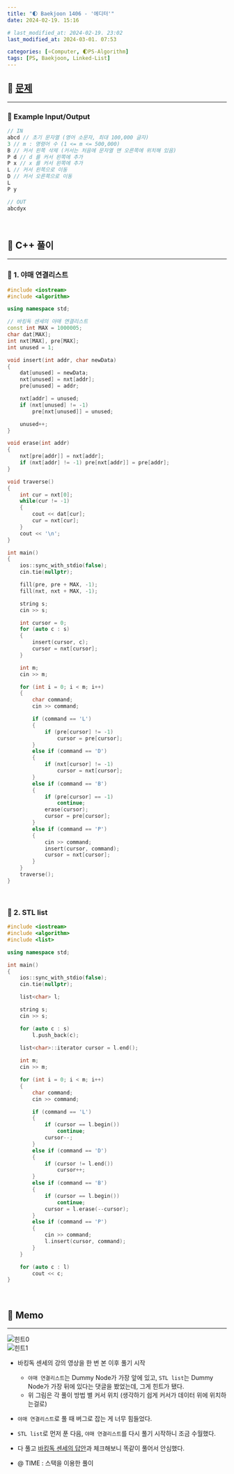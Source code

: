 ```yaml
---
title: "🌓 Baekjoon 1406 - '에디터'"
date: 2024-02-19. 15:16

# last_modified_at: 2024-02-19. 23:02
last_modified_at: 2024-03-01. 07:53

categories: [⭐Computer, 🌓PS-Algorithm]
tags: [PS, Baekjoon, Linked-List]
---
```


## **💫 [문제](https://www.acmicpc.net/problem/1406)**

---

### **🫧 Example Input/Output**

```cpp
// IN
abcd // 초기 문자열 (영어 소문자, 최대 100,000 글자)
3 // m : 명령어 수 (1 <= m <= 500,000)
B // 커서 왼쪽 삭제 (커서는 처음에 문자열 맨 오른쪽에 위치해 있음)
P d // d 를 커서 왼쪽에 추가
P x // x 를 커서 왼쪽에 추가
L // 커서 왼쪽으로 이동
D // 커서 오른쪽으로 이동
L
P y

// OUT
abcdyx
```

<br>
<!-- ---- ---- ---- ----  ---- ---- ---- ----  ---- ---- ---- ----  ---- ---- ---- ---- -->

## **💫 C++ 풀이**

---

### **🫧 1. 야매 연결리스트**

```cpp
#include <iostream>
#include <algorithm>

using namespace std;

// 바킹독 센세의 야매 연결리스트
const int MAX = 1000005;
char dat[MAX];
int nxt[MAX], pre[MAX];
int unused = 1;

void insert(int addr, char newData)
{
	dat[unused] = newData;
	nxt[unused] = nxt[addr];
	pre[unused] = addr;

	nxt[addr] = unused;
	if (nxt[unused] != -1)
		pre[nxt[unused]] = unused;

	unused++;
}

void erase(int addr)
{
	nxt[pre[addr]] = nxt[addr];
	if (nxt[addr] != -1) pre[nxt[addr]] = pre[addr];
}

void traverse()
{
	int cur = nxt[0];
	while(cur != -1)
	{
		cout << dat[cur];
		cur = nxt[cur];
	}
	cout << '\n';
}

int main()
{
	ios::sync_with_stdio(false);
	cin.tie(nullptr);

	fill(pre, pre + MAX, -1);
	fill(nxt, nxt + MAX, -1);

	string s;
	cin >> s;

	int cursor = 0;
	for (auto c : s)
	{
		insert(cursor, c);
		cursor = nxt[cursor];
	}

	int m;
	cin >> m;

	for (int i = 0; i < m; i++)
	{
		char command;
		cin >> command;

		if (command == 'L')
		{
			if (pre[cursor] != -1)
				cursor = pre[cursor];
		}
		else if (command == 'D')
		{
			if (nxt[cursor] != -1)
				cursor = nxt[cursor];
		}
		else if (command == 'B')
		{
			if (pre[cursor] == -1)
				continue;
			erase(cursor);
			cursor = pre[cursor];
		}
		else if (command == 'P')
		{
			cin >> command;
			insert(cursor, command);
			cursor = nxt[cursor];
		}
	}
	traverse();
}
```

<br>
<!-- ---- ---- ---- ----  ---- ---- ---- ----  ---- ---- ---- ----  ---- ---- ---- ---- -->

### **🫧 2. STL list**

```cpp
#include <iostream>
#include <algorithm>
#include <list>

using namespace std;

int main()
{
	ios::sync_with_stdio(false);
	cin.tie(nullptr);

	list<char> l;

	string s;
	cin >> s;

	for (auto c : s)
		l.push_back(c);

	list<char>::iterator cursor = l.end();
	
	int m;
	cin >> m;

	for (int i = 0; i < m; i++)
	{
		char command;
		cin >> command;

		if (command == 'L')
		{
			if (cursor == l.begin())
				continue;
			cursor--;
		}
		else if (command == 'D')
		{
			if (cursor != l.end())
				cursor++;
		}
		else if (command == 'B')
		{
			if (cursor == l.begin())
				continue;
			cursor = l.erase(--cursor);
		}
		else if (command == 'P')
		{
			cin >> command;
			l.insert(cursor, command);
		}
	}

	for (auto c : l)
		cout << c;
}
```

<br>
<!-- ---- ---- ---- ----  ---- ---- ---- ----  ---- ---- ---- ----  ---- ---- ---- ---- -->

## **💫 Memo**

---

![힌트0](/assets/img/2024/240219_0000.jpg)  
![힌트1](/assets/img/2024/240219_0001.jpg)  

- 바킹독 센세의 강의 영상을 한 번 본 이후 풀기 시작
  - `야매 연결리스트`는 Dummy Node가 가장 앞에 있고, `STL list`는 Dummy Node가 가장 뒤에 있다는 댓글을 봤었는데, 그게 힌트가 됐다.
  - 위 그림은 각 풀이 방법 별 커서 위치 (생각하기 쉽게 커서가 데이터 위에 위치하는걸로)

- `야매 연결리스트`로 풀 때 버그로 잡는 게 너무 힘들었다.
- `STL list`로 먼저 푼 다음, `야매 연결리스트`를 다시 풀기 시작하니 조금 수월했다.

- 다 풀고 [바킹독 센세의 답안](https://github.com/encrypted-def/basic-algo-lecture/tree/master/0x04)과 체크해보니 똑같이 풀어서 안심했다.

- @ TIME : 스택을 이용한 풀이

<br>
<!-- ---- ---- ---- ----  ---- ---- ---- ----  ---- ---- ---- ----  ---- ---- ---- ---- -->
